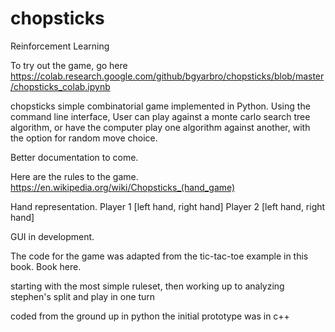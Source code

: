 # chopsticks
Reinforcement Learning

To try out the game, go here https://colab.research.google.com/github/bgyarbro/chopsticks/blob/master/chopsticks_colab.ipynb

chopsticks simple combinatorial game implemented in Python.  Using the command line interface,
User can play against a monte carlo search tree algorithm, or have the computer play one algorithm
against another, with the option for random move choice.

Better documentation to come.

Here are the rules to the game.
https://en.wikipedia.org/wiki/Chopsticks_(hand_game)

Hand representation.
Player 1 [left hand, right hand]
Player 2 [left hand, right hand]

GUI in development.

The code for the game was adapted from the tic-tac-toe example in this book. Book here.

starting with the most simple ruleset, then working up to analyzing stephen's split and play in one turn

coded from the ground up in python
the initial prototype was in c++
